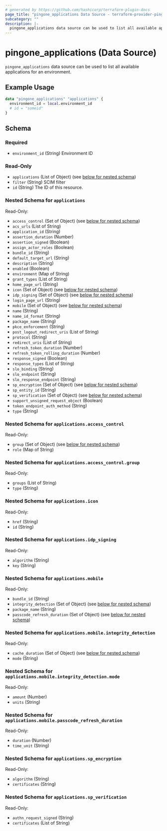 ```yaml
---
# generated by https://github.com/hashicorp/terraform-plugin-docs
page_title: "pingone_applications Data Source - terraform-provider-pingone"
subcategory: ""
description: |-
  pingone_applications data source can be used to list all available applications for an environment.
---
```


# pingone_applications (Data Source)

`pingone_applications` data source can be used to list all available applications for an environment.

## Example Usage

```terraform
data "pingone_applications" "applications" {
  environment_id = local.environment_id
  # id = "someid"
}
```

<!-- schema generated by tfplugindocs -->
## Schema

### Required

- `environment_id` (String) Environment ID

### Read-Only

- `applications` (List of Object) (see [below for nested schema](#nestedatt--applications))
- `filter` (String) SCIM filter
- `id` (String) The ID of this resource.

<a id="nestedatt--applications"></a>
### Nested Schema for `applications`

Read-Only:

- `access_control` (Set of Object) (see [below for nested schema](#nestedobjatt--applications--access_control))
- `acs_urls` (List of String)
- `application_id` (String)
- `assertion_duration` (Number)
- `assertion_signed` (Boolean)
- `assign_actor_roles` (Boolean)
- `bundle_id` (String)
- `default_target_url` (String)
- `description` (String)
- `enabled` (Boolean)
- `environment` (Map of String)
- `grant_types` (List of String)
- `home_page_url` (String)
- `icon` (Set of Object) (see [below for nested schema](#nestedobjatt--applications--icon))
- `idp_signing` (Set of Object) (see [below for nested schema](#nestedobjatt--applications--idp_signing))
- `login_page_url` (String)
- `mobile` (Set of Object) (see [below for nested schema](#nestedobjatt--applications--mobile))
- `name` (String)
- `name_id_format` (String)
- `package_name` (String)
- `pkce_enforcement` (String)
- `post_logout_redirect_uris` (List of String)
- `protocol` (String)
- `redirect_uris` (List of String)
- `refresh_token_duration` (Number)
- `refresh_token_rolling_duration` (Number)
- `response_signed` (Boolean)
- `response_types` (List of String)
- `slo_binding` (String)
- `slo_endpoint` (String)
- `slo_response_endpoint` (String)
- `sp_encryption` (Set of Object) (see [below for nested schema](#nestedobjatt--applications--sp_encryption))
- `sp_entity_id` (String)
- `sp_verification` (Set of Object) (see [below for nested schema](#nestedobjatt--applications--sp_verification))
- `support_unsigned_request_object` (Boolean)
- `token_endpoint_auth_method` (String)
- `type` (String)

<a id="nestedobjatt--applications--access_control"></a>
### Nested Schema for `applications.access_control`

Read-Only:

- `group` (Set of Object) (see [below for nested schema](#nestedobjatt--applications--access_control--group))
- `role` (Map of String)

<a id="nestedobjatt--applications--access_control--group"></a>
### Nested Schema for `applications.access_control.group`

Read-Only:

- `groups` (List of String)
- `type` (String)



<a id="nestedobjatt--applications--icon"></a>
### Nested Schema for `applications.icon`

Read-Only:

- `href` (String)
- `id` (String)


<a id="nestedobjatt--applications--idp_signing"></a>
### Nested Schema for `applications.idp_signing`

Read-Only:

- `algorithm` (String)
- `key` (String)


<a id="nestedobjatt--applications--mobile"></a>
### Nested Schema for `applications.mobile`

Read-Only:

- `bundle_id` (String)
- `integrity_detection` (Set of Object) (see [below for nested schema](#nestedobjatt--applications--mobile--integrity_detection))
- `package_name` (String)
- `passcode_refresh_duration` (Set of Object) (see [below for nested schema](#nestedobjatt--applications--mobile--passcode_refresh_duration))

<a id="nestedobjatt--applications--mobile--integrity_detection"></a>
### Nested Schema for `applications.mobile.integrity_detection`

Read-Only:

- `cache_duration` (Set of Object) (see [below for nested schema](#nestedobjatt--applications--mobile--integrity_detection--cache_duration))
- `mode` (String)

<a id="nestedobjatt--applications--mobile--integrity_detection--cache_duration"></a>
### Nested Schema for `applications.mobile.integrity_detection.mode`

Read-Only:

- `amount` (Number)
- `units` (String)



<a id="nestedobjatt--applications--mobile--passcode_refresh_duration"></a>
### Nested Schema for `applications.mobile.passcode_refresh_duration`

Read-Only:

- `duration` (Number)
- `time_unit` (String)



<a id="nestedobjatt--applications--sp_encryption"></a>
### Nested Schema for `applications.sp_encryption`

Read-Only:

- `algorithm` (String)
- `certificates` (String)


<a id="nestedobjatt--applications--sp_verification"></a>
### Nested Schema for `applications.sp_verification`

Read-Only:

- `authn_request_signed` (String)
- `certificates` (List of String)


